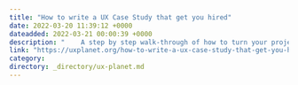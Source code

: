 ```yaml
---
title: "How to write a UX Case Study that get you hired"
date: 2022-03-20 11:39:12 +0000
dateadded: 2022-03-21 00:00:39 +0000
description: "    A step by step walk-through of how to turn your project into an informative, well-documented UX Case Study  Continue reading on UX Planet »  "
link: "https://uxplanet.org/how-to-write-a-ux-case-study-that-get-you-hired-73f2d014eb1e?source=rss----819cc2aaeee0---4"
category:
directory: _directory/ux-planet.md
---
```

